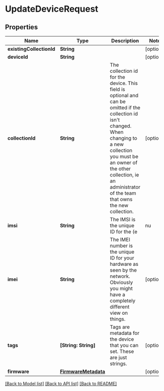 # UpdateDeviceRequest

## Properties
Name | Type | Description | Notes
------------ | ------------- | ------------- | -------------
**existingCollectionId** | **String** |  | [optional] 
**deviceId** | **String** |  | [optional] 
**collectionId** | **String** | The collection id for the device. This field is optional and can be omitted if the collection id isn&#39;t changed. When changing to a new collection you must be an owner of the other collection, ie an administrator of the team that owns the new collection. | [optional] 
**imsi** | **String** | The IMSI is the unique ID for the (e|nu|whatever)SIM card on your device. This is the primary identifier for your device on the network. | [optional] 
**imei** | **String** | The IMEI number is the unique ID for your hardware as seen by the network. Obviously you might have a completely different view on things. | [optional] 
**tags** | **[String: String]** | Tags are metadata for the device that you can set. These are just strings. | [optional] 
**firmware** | [**FirmwareMetadata**](FirmwareMetadata.md) |  | [optional] 

[[Back to Model list]](../README.md#documentation-for-models) [[Back to API list]](../README.md#documentation-for-api-endpoints) [[Back to README]](../README.md)


